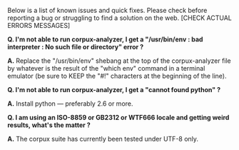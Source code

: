 Below is a list of known issues and quick fixes.  Please check before reporting a bug or struggling to find a solution on the web. [CHECK ACTUAL ERRORS MESSAGES]

**Q. I'm not able to run corpux-analyzer, I get a "/usr/bin/env : bad interpreter : No such file or directory" error ?**

**A.** Replace the "/usr/bin/env" shebang at the top of the corpux-analyzer file by whatever is the result of the "which env" command in a terminal emulator (be sure to KEEP the "#!" characters at the beginning of the line).

**Q. I'm not able to run corpux-analyzer, I get a "cannot found python" ?**

**A.** Install python — preferably 2.6 or more.

**Q. I am using an ISO-8859 or GB2312 or WTF666 locale and getting weird results, what's the matter ?**

**A.** The corpux suite has currently been tested under UTF-8 only.

